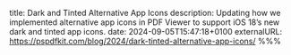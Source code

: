 title: Dark and Tinted Alternative App Icons
description: Updating how we implemented alternative app icons in PDF Viewer to support iOS 18’s new dark and tinted app icons.
date: 2024-09-05T15:47:18+0100
externalURL: https://pspdfkit.com/blog/2024/dark-tinted-alternative-app-icons/
%%%
